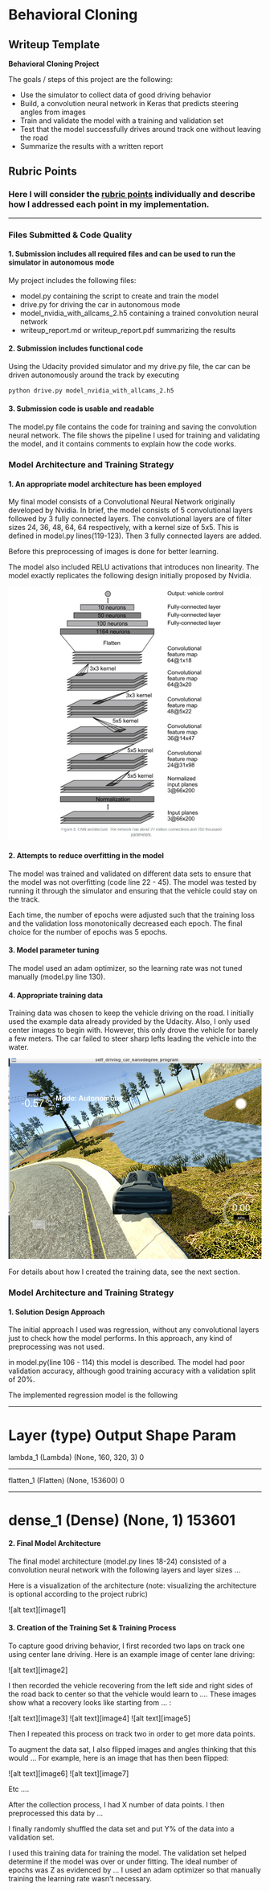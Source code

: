 # **Behavioral Cloning** 

## Writeup Template


**Behavioral Cloning Project**

The goals / steps of this project are the following:
* Use the simulator to collect data of good driving behavior
* Build, a convolution neural network in Keras that predicts steering angles from images
* Train and validate the model with a training and validation set
* Test that the model successfully drives around track one without leaving the road
* Summarize the results with a written report


## Rubric Points
### Here I will consider the [rubric points](https://review.udacity.com/#!/rubrics/432/view) individually and describe how I addressed each point in my implementation.  

---
### Files Submitted & Code Quality

#### 1. Submission includes all required files and can be used to run the simulator in autonomous mode

My project includes the following files:
* model.py containing the script to create and train the model
* drive.py for driving the car in autonomous mode
* model_nvidia_with_allcams_2.h5 containing a trained convolution neural network 
* writeup_report.md or writeup_report.pdf summarizing the results

#### 2. Submission includes functional code
Using the Udacity provided simulator and my drive.py file, the car can be driven autonomously around the track by executing 
```sh
python drive.py model_nvidia_with_allcams_2.h5
```

#### 3. Submission code is usable and readable

The model.py file contains the code for training and saving the convolution neural network. The file shows the pipeline I used for training and validating the model, and it contains comments to explain how the code works.

### Model Architecture and Training Strategy

#### 1. An appropriate model architecture has been employed

My final model consists of a Convolutional Neural Network originally developed by Nvidia. In brief, the model consists of 5 convolutional layers followed 
by 3 fully connected layers. The convolutional layers are of filter sizes 24, 36, 48, 64, 64 respectively, with a kernel size of 5x5. This is defined in model.py 
lines(119-123). Then 3 fully connected layers are added. 

Before this preprocessing of images is done for better learning.

The model also included RELU activations that introduces non linearity. The model exactly replicates the following design initially proposed by Nvidia. 

<p>
    <img src="examples/Capture.JPG"/>
</p>

#### 2. Attempts to reduce overfitting in the model

The model was trained and validated on different data sets to ensure that the model was not overfitting (code line 22 - 45). The model was tested by running it through the simulator and ensuring that the vehicle could stay on the track.

Each time, the number of epochs were adjusted such that the training loss and the validation loss monotonically decreased each epoch. The final choice for the number of 
epochs was 5 epochs. 

#### 3. Model parameter tuning

The model used an adam optimizer, so the learning rate was not tuned manually (model.py line 130).

#### 4. Appropriate training data

Training data was chosen to keep the vehicle driving on the road. I initially used the example data already provided by the Udacity. Also, I only used center images to begin with. However, this only drove the vehicle for barely a few meters. The car failed to steer sharp lefts leading the vehicle into the water. 

<p>
    <img src="examples/vehicle_outside_road.png"/>
</p>

For details about how I created the training data, see the next section. 

### Model Architecture and Training Strategy

#### 1. Solution Design Approach

The initial approach I used was regression, without any convolutional layers just to check how the model performs. In this approach, any kind of preprocessing was not used. 

in model.py(line 106 - 114) this model is described. The model had poor validation accuracy, although good training accuracy with a validation split of 20%. 

The implemented regression model is the following

_________________________________________________________________
Layer (type)                 Output Shape              Param    
=================================================================
lambda_1 (Lambda)            (None, 160, 320, 3)       0         
_________________________________________________________________
flatten_1 (Flatten)          (None, 153600)            0         
_________________________________________________________________
dense_1 (Dense)              (None, 1)                 153601    
=================================================================


#### 2. Final Model Architecture

The final model architecture (model.py lines 18-24) consisted of a convolution neural network with the following layers and layer sizes ...

Here is a visualization of the architecture (note: visualizing the architecture is optional according to the project rubric)

![alt text][image1]

#### 3. Creation of the Training Set & Training Process

To capture good driving behavior, I first recorded two laps on track one using center lane driving. Here is an example image of center lane driving:

![alt text][image2]

I then recorded the vehicle recovering from the left side and right sides of the road back to center so that the vehicle would learn to .... These images show what a recovery looks like starting from ... :

![alt text][image3]
![alt text][image4]
![alt text][image5]

Then I repeated this process on track two in order to get more data points.

To augment the data sat, I also flipped images and angles thinking that this would ... For example, here is an image that has then been flipped:

![alt text][image6]
![alt text][image7]

Etc ....

After the collection process, I had X number of data points. I then preprocessed this data by ...


I finally randomly shuffled the data set and put Y% of the data into a validation set. 

I used this training data for training the model. The validation set helped determine if the model was over or under fitting. The ideal number of epochs was Z as evidenced by ... I used an adam optimizer so that manually training the learning rate wasn't necessary.
